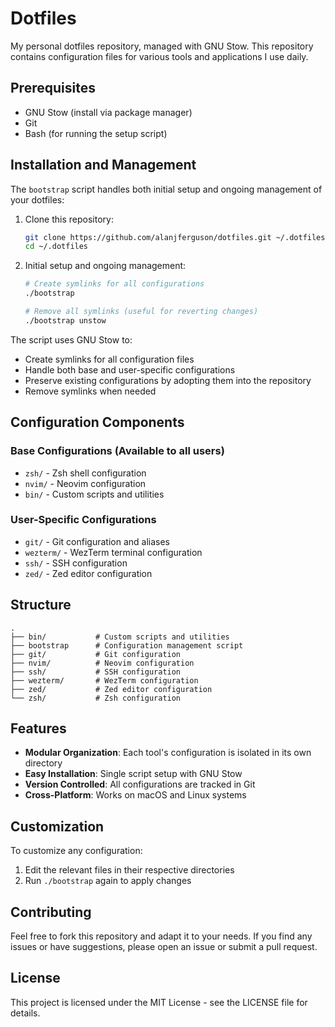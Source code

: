 # Dotfiles

My personal dotfiles repository, managed with GNU Stow. This repository contains configuration files for various tools and applications I use daily.

## Prerequisites

- GNU Stow (install via package manager)
- Git
- Bash (for running the setup script)

## Installation and Management

The `bootstrap` script handles both initial setup and ongoing management of your dotfiles:

1. Clone this repository:
   ```bash
   git clone https://github.com/alanjferguson/dotfiles.git ~/.dotfiles
   cd ~/.dotfiles
   ```

2. Initial setup and ongoing management:
   ```bash
   # Create symlinks for all configurations
   ./bootstrap
   
   # Remove all symlinks (useful for reverting changes)
   ./bootstrap unstow
   ```

The script uses GNU Stow to:
- Create symlinks for all configuration files
- Handle both base and user-specific configurations
- Preserve existing configurations by adopting them into the repository
- Remove symlinks when needed

## Configuration Components

### Base Configurations (Available to all users)
- `zsh/` - Zsh shell configuration
- `nvim/` - Neovim configuration
- `bin/` - Custom scripts and utilities

### User-Specific Configurations
- `git/` - Git configuration and aliases
- `wezterm/` - WezTerm terminal configuration
- `ssh/` - SSH configuration
- `zed/` - Zed editor configuration

## Structure

```
.
├── bin/           # Custom scripts and utilities
├── bootstrap      # Configuration management script
├── git/           # Git configuration
├── nvim/          # Neovim configuration
├── ssh/           # SSH configuration
├── wezterm/       # WezTerm configuration
├── zed/           # Zed editor configuration
└── zsh/           # Zsh configuration
```

## Features

- **Modular Organization**: Each tool's configuration is isolated in its own directory
- **Easy Installation**: Single script setup with GNU Stow
- **Version Controlled**: All configurations are tracked in Git
- **Cross-Platform**: Works on macOS and Linux systems

## Customization

To customize any configuration:
1. Edit the relevant files in their respective directories
2. Run `./bootstrap` again to apply changes

## Contributing

Feel free to fork this repository and adapt it to your needs. If you find any issues or have suggestions, please open an issue or submit a pull request.

## License

This project is licensed under the MIT License - see the LICENSE file for details. 